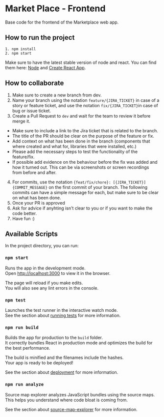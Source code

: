 # Market Place - Frontend

Base code for the frontend of the Marketplace web app.

## How to run the project

```
1. npm install
2. npm start
```

Make sure to have the latest stable version of node and react. You can find them here: [Node](https://nodejs.org/en/) and [Create React App](https://create-react-app.dev/docs/getting-started).

## How to collaborate

1. Make sure to create a new branch from dev.
2. Name your branch using the notation `feature/{JIRA_TICKET}` in case of a story or feature ticket, and use the notation `fix/{JIRA_TICKET}`in case of bug or issue ticket.
3. Create a Pull Request to `dev` and wait for the team to review it before merge it.

- Make sure to include a link to the Jira ticket that is related to the branch.
- The title of the PR should be clear on the purpose of the feature or fix.
- Add context on what has been done in the branch (components that where created and what for, libraries that were installed, etc.)
- Please add the necessary steps to test the functionality of the feature/fix.
- If possible add evidence on the behaviour before the fix was added and how it turned out. This can be via screenshots or screen recordings from before and after.

4. For commits, use the notation `{feat/fix/chore}: [{JIRA_TICKET}] {COMMIT_MESSAGE}` on the first commit of your branch. The following commits can have a simple message for each, but make sure to be clear on what has been done.
5. Once your PR is approved
6. Ask for advice if anyhting isn't clear to you or if you want to make the code better.
7. Have fun :)

## Available Scripts

In the project directory, you can run:

### `npm start`

Runs the app in the development mode.\
Open [http://localhost:3000](http://localhost:3000) to view it in the browser.

The page will reload if you make edits.\
You will also see any lint errors in the console.

### `npm test`

Launches the test runner in the interactive watch mode.\
See the section about [running tests](https://facebook.github.io/create-react-app/docs/running-tests) for more information.

### `npm run build`

Builds the app for production to the `build` folder.\
It correctly bundles React in production mode and optimizes the build for the best performance.

The build is minified and the filenames include the hashes.\
Your app is ready to be deployed!

See the section about [deployment](https://facebook.github.io/create-react-app/docs/deployment) for more information.

### `npm run analyze`

Source map explorer analyzes JavaScript bundles using the source maps. This helps you understand where code bloat is coming from.

See the section about [source-map-explorer](https://www.npmjs.com/package/source-map-explorer) for more information.
